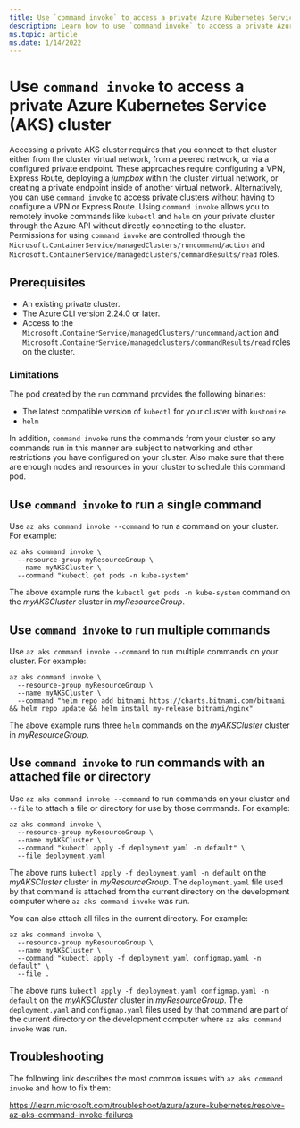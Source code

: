 ```yaml
---
title: Use `command invoke` to access a private Azure Kubernetes Service (AKS) cluster
description: Learn how to use `command invoke` to access a private Azure Kubernetes Service (AKS) cluster
ms.topic: article
ms.date: 1/14/2022
---
```


# Use `command invoke` to access a private Azure Kubernetes Service (AKS) cluster

Accessing a private AKS cluster requires that you connect to that cluster either from the cluster virtual network, from a peered network, or via a configured private endpoint. These approaches require configuring a VPN, Express Route, deploying a *jumpbox* within the cluster virtual network, or creating a private endpoint inside of another virtual network. Alternatively, you can use `command invoke` to access private clusters without having to configure a VPN or Express Route. Using `command invoke` allows you to remotely invoke commands like `kubectl` and `helm` on your private cluster through the Azure API without directly connecting to the cluster. Permissions for using `command invoke` are controlled through the `Microsoft.ContainerService/managedClusters/runcommand/action` and `Microsoft.ContainerService/managedclusters/commandResults/read` roles.

## Prerequisites

* An existing private cluster.
* The Azure CLI version 2.24.0 or later.
* Access to the `Microsoft.ContainerService/managedClusters/runcommand/action` and `Microsoft.ContainerService/managedclusters/commandResults/read` roles on the cluster.

### Limitations

The pod created by the `run` command provides the following binaries:

* The latest compatible version of `kubectl` for your cluster with `kustomize`.
* `helm`

In addition, `command invoke` runs the commands from your cluster so any commands run in this manner are subject to networking and other restrictions you have configured on your cluster. Also make sure that there are enough nodes and resources in your cluster to schedule this command pod. 

## Use `command invoke` to run a single command

Use `az aks command invoke --command` to run a command on your cluster. For example:

```azurecli-interactive
az aks command invoke \
  --resource-group myResourceGroup \
  --name myAKSCluster \
  --command "kubectl get pods -n kube-system"
```

The above example runs the `kubectl get pods -n kube-system` command on the *myAKSCluster* cluster in *myResourceGroup*.

## Use `command invoke` to run multiple commands

Use `az aks command invoke --command` to run multiple commands on your cluster. For example:

```azurecli-interactive
az aks command invoke \
  --resource-group myResourceGroup \
  --name myAKSCluster \
  --command "helm repo add bitnami https://charts.bitnami.com/bitnami && helm repo update && helm install my-release bitnami/nginx"
```

The above example runs three `helm` commands on the *myAKSCluster* cluster in *myResourceGroup*.

## Use `command invoke` to run commands with an attached file or directory

Use `az aks command invoke --command` to run commands on your cluster and `--file` to attach a file or directory for use by those commands. For example:

```azurecli-interactive
az aks command invoke \
  --resource-group myResourceGroup \
  --name myAKSCluster \
  --command "kubectl apply -f deployment.yaml -n default" \
  --file deployment.yaml
```

The above runs `kubectl apply -f deployment.yaml -n default` on the *myAKSCluster* cluster in *myResourceGroup*. The `deployment.yaml` file used by that command is attached from the current directory on the development computer where `az aks command invoke` was run.

You can also attach all files in the current directory. For example:

```azurecli-interactive
az aks command invoke \
  --resource-group myResourceGroup \
  --name myAKSCluster \
  --command "kubectl apply -f deployment.yaml configmap.yaml -n default" \
  --file .
```

The above runs `kubectl apply -f deployment.yaml configmap.yaml -n default` on the *myAKSCluster* cluster in *myResourceGroup*. The `deployment.yaml` and `configmap.yaml` files used by that command are part of the current directory on the development computer where `az aks command invoke` was run.


## Troubleshooting

The following link describes the most common issues with `az aks command invoke` and how to fix them:

https://learn.microsoft.com/troubleshoot/azure/azure-kubernetes/resolve-az-aks-command-invoke-failures

